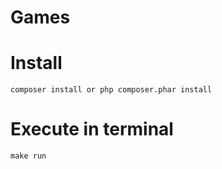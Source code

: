 # Games

# Install

```
composer install or php composer.phar install
```

# Execute in terminal

```
make run
```
